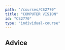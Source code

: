 ```yaml
---
path: "/courses/CS2770"
title: "COMPUTER VISION"
id: "CS2770"
type: "individual-course"
---
```


## Advice


